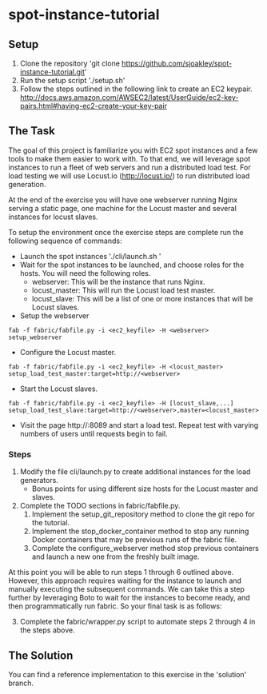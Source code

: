 # spot-instance-tutorial

## Setup
1. Clone the repository 'git clone https://github.com/sjoakley/spot-instance-tutorial.git'
2. Run the setup script './setup.sh'
3. Follow the steps outlined in the following link to create an EC2 keypair.
http://docs.aws.amazon.com/AWSEC2/latest/UserGuide/ec2-key-pairs.html#having-ec2-create-your-key-pair

## The Task
The goal of this project is familiarize you with EC2 spot instances and a few
tools to make them easier to work with. To that end, we will leverage spot
instances to run a fleet of web servers and run a distributed load test. For
load testing we will use Locust.io (http://locust.io/) to run distributed
load generation.

At the end of the exercise you will have one webserver running Nginx serving a
static page, one machine for the Locust master and several instances for locust
slaves.

To setup the environment once the exercise steps are complete run the following
sequence of commands:

- Launch the spot instances './cli/launch.sh <keypair-name>'
- Wait for the spot instances to be launched, and choose roles for the hosts. You will need the following roles.
    - webserver: This will be the instance that runs Nginx.
    - locust_master: This will run the Locust load test master.
    - locust_slave: This will be a list of one or more instances that will be Locust slaves.
- Setup the webserver
```
fab -f fabric/fabfile.py -i <ec2_keyfile> -H <webserver> setup_webserver
```
- Configure the Locust master.
```
fab -f fabric/fabfile.py -i <ec2_keyfile> -H <locust_master> setup_load_test_master:target=http://<webserver>
```
- Start the Locust slaves.
```
fab -f fabric/fabfile.py -i <ec2_keyfile> -H [locust_slave,...] setup_load_test_slave:target=http://<webserver>,master=<locust_master>
```
- Visit the page http://<webserver>:8089 and start a load test. Repeat test with varying numbers of users until requests begin to fail.

### Steps
1. Modify the file cli/launch.py to create additional instances for the load generators.
    - Bonus points for using different size hosts for the Locust master and slaves.
2. Complete the TODO sections in fabric/fabfile.py.
    1. Implement the setup\_git\_repository method to clone the git repo for the tutorial.
    2. Implement the stop\_docker\_container method to stop any running Docker containers that may be previous runs of the fabric file.
    3. Complete the configure\_webserver method stop previous containers and launch a new one from the freshly built image.

At this point you will be able to run steps 1 through 6 outlined above. However,
this approach requires waiting for the instance to launch and manually
executing the subsequent commands. We can take this a step further by
leveraging Boto to wait for the instances to become ready, and then
programmatically run fabric. So your final task is as follows:

3. Complete the fabric/wrapper.py script to automate steps 2 through 4 in the steps above.

## The Solution
You can find a reference implementation to this exercise in the 'solution'
branch.
